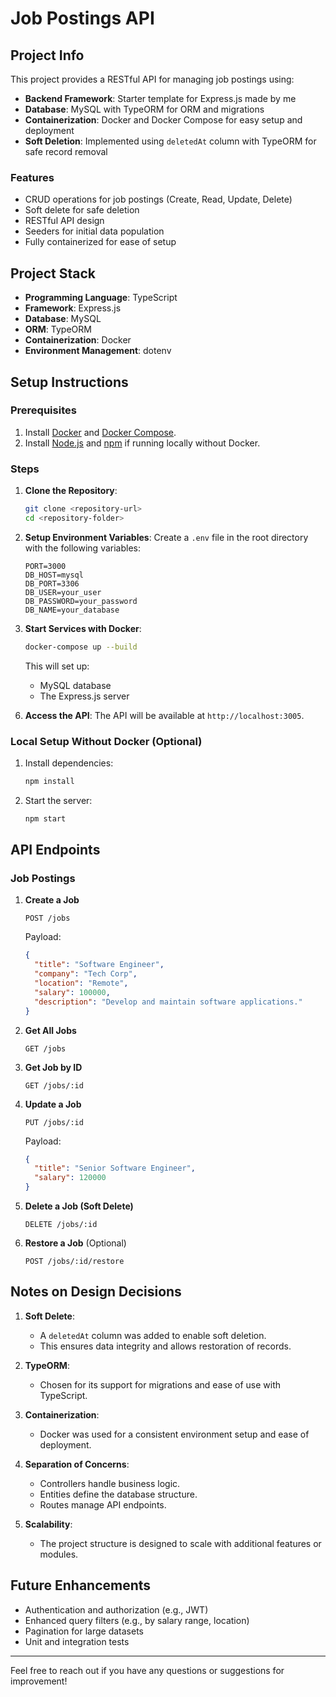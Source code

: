# Job Postings API

## Project Info
This project provides a RESTful API for managing job postings using:

- **Backend Framework**: Starter template for Express.js made by me
- **Database**: MySQL with TypeORM for ORM and migrations
- **Containerization**: Docker and Docker Compose for easy setup and deployment
- **Soft Deletion**: Implemented using `deletedAt` column with TypeORM for safe record removal

### Features
- CRUD operations for job postings (Create, Read, Update, Delete)
- Soft delete for safe deletion
- RESTful API design
- Seeders for initial data population
- Fully containerized for ease of setup

## Project Stack
- **Programming Language**: TypeScript
- **Framework**: Express.js
- **Database**: MySQL
- **ORM**: TypeORM
- **Containerization**: Docker
- **Environment Management**: dotenv

## Setup Instructions

### Prerequisites
1. Install [Docker](https://www.docker.com/) and [Docker Compose](https://docs.docker.com/compose/).
2. Install [Node.js](https://nodejs.org/) and [npm](https://www.npmjs.com/) if running locally without Docker.

### Steps

1. **Clone the Repository**:
   ```bash
   git clone <repository-url>
   cd <repository-folder>
   ```

2. **Setup Environment Variables**:
   Create a `.env` file in the root directory with the following variables:
   ```env
   PORT=3000
   DB_HOST=mysql
   DB_PORT=3306
   DB_USER=your_user
   DB_PASSWORD=your_password
   DB_NAME=your_database
   ```

3. **Start Services with Docker**:
   ```bash
   docker-compose up --build
   ```
   This will set up:
   - MySQL database
   - The Express.js server

<!-- 4. **Run Migrations**:
   After services are up, apply migrations:
   ```bash
   docker exec -it <container_name> npx typeorm migration:run -d ./src/data-source.ts
   ``` -->

<!-- 5. **Seed Initial Data** (Optional):
   ```bash
   docker exec -it <container_name> ts-node src/seeders/seedJobs.ts
   ``` -->

6. **Access the API**:
   The API will be available at `http://localhost:3005`.

### Local Setup Without Docker (Optional)
1. Install dependencies:
   ```bash
   npm install
   ```
2. Start the server:
   ```bash
   npm start
   ```

## API Endpoints

### Job Postings
1. **Create a Job**
   ```http
   POST /jobs
   ```
   Payload:
   ```json
   {
     "title": "Software Engineer",
     "company": "Tech Corp",
     "location": "Remote",
     "salary": 100000,
     "description": "Develop and maintain software applications."
   }
   ```

2. **Get All Jobs**
   ```http
   GET /jobs
   ```

3. **Get Job by ID**
   ```http
   GET /jobs/:id
   ```

4. **Update a Job**
   ```http
   PUT /jobs/:id
   ```
   Payload:
   ```json
   {
     "title": "Senior Software Engineer",
     "salary": 120000
   }
   ```

5. **Delete a Job (Soft Delete)**
   ```http
   DELETE /jobs/:id
   ```

6. **Restore a Job** (Optional)
   ```http
   POST /jobs/:id/restore
   ```

## Notes on Design Decisions

1. **Soft Delete**:
   - A `deletedAt` column was added to enable soft deletion.
   - This ensures data integrity and allows restoration of records.

2. **TypeORM**:
   - Chosen for its support for migrations and ease of use with TypeScript.

3. **Containerization**:
   - Docker was used for a consistent environment setup and ease of deployment.

4. **Separation of Concerns**:
   - Controllers handle business logic.
   - Entities define the database structure.
   - Routes manage API endpoints.

5. **Scalability**:
   - The project structure is designed to scale with additional features or modules.

## Future Enhancements
- Authentication and authorization (e.g., JWT)
- Enhanced query filters (e.g., by salary range, location)
- Pagination for large datasets
- Unit and integration tests

---

Feel free to reach out if you have any questions or suggestions for improvement!

